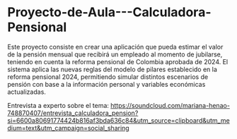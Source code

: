 # Proyecto-de-Aula---Calculadora-Pensional
Este proyecto consiste en crear una aplicación que pueda estimar el valor de la pensión mensual que recibirá un empleado al momento de jubilarse, teniendo en cuenta la reforma pensional de Colombia aprobada de 2024.
El sistema aplica las nuevas reglas del modelo de pilares establecido en la reforma pensional 2024, permitiendo simular distintos escenarios de pensión con base a la información personal y variables económicas actualizadas.

Entrevista a experto sobre el tema:
https://soundcloud.com/mariana-henao-748870407/entrevista_calculadora_pension?si=6600a80691774424b816af3bda636c84&utm_source=clipboard&utm_medium=text&utm_campaign=social_sharing
